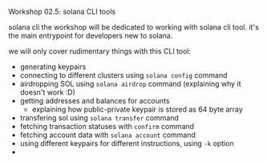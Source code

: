 Workshop 02.5: solana CLI tools

solana cli the workshop will be dedicated to working with solana cli tool. it's the main entrypoint 
for developers new to solana.

we will only cover rudimentary things with this CLI tool:
* generating keypairs
* connecting to different clusters using `solana config` command
* airdropping SOL using `solana airdrop` command (explaining why it doesn't work :D)
* getting addresses and balances for accounts
  * explaining how public-private keypair is stored as 64 byte array
* transfering sol using `solana transfer` command
* fetching transaction statuses with `confirm` command
* fetching account data with `solana account` command
* using different keypairs for different instructions, using `-k` option
* 